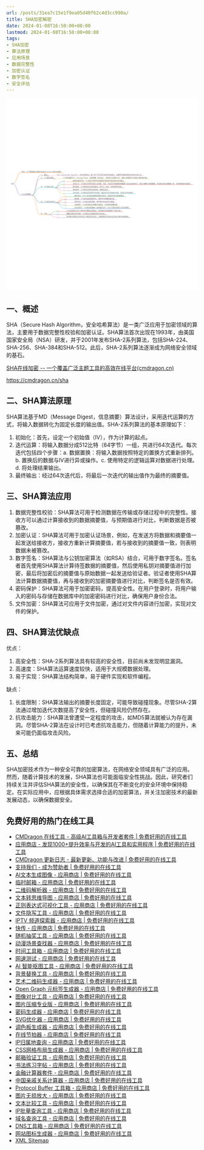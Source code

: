 ```yaml
---
url: /posts/31ea7c15e1f9ea05d40f62c4d3cc990a/
title: SHA加密解密
date: 2024-01-08T16:50:00+08:00
lastmod: 2024-01-08T16:50:00+08:00
tags:
- SHA加密
- 算法原理
- 应用场景
- 数据完整性
- 加密认证
- 数字签名
- 安全评估
---
```


<img src="/images/2024_02_03 17_18_16.png" title="2024_02_03 17_18_16.png" alt="2024_02_03 17_18_16.png"/>

## 一、概述

SHA（Secure Hash Algorithm，安全哈希算法）是一类广泛应用于加密领域的算法，主要用于数据完整性校验和加密认证。SHA算法首次出现在1993年，由美国国家安全局（NSA）研发，并于2001年发布SHA-2系列算法，包括SHA-224、SHA-256、SHA-384和SHA-512。此后，SHA-2系列算法逐渐成为网络安全领域的基石。

[SHA在线加密 -- 一个覆盖广泛主题工具的高效在线平台(cmdragon.cn)](https://cmdragon.cn/sha)

https://cmdragon.cn/sha

## 二、SHA算法原理

SHA算法基于MD（Message Digest，信息摘要）算法设计，采用迭代运算的方式，将输入数据转化为固定长度的输出值。SHA-2系列算法的基本原理如下：

1. 初始化：首先，设定一个初始值（IV），作为计算的起点。
2. 迭代运算：将输入数据分成512比特（64字节）一组，共进行64次迭代。每次迭代包括四个步骤：a. 数据置换：将输入数据按照特定的置换方式重新排列。b. 置换后的数据与IV进行异或操作。c. 使用特定的逻辑运算对数据进行处理。d. 将处理结果输出。
3. 最终输出：经过64次迭代后，将最后一次迭代的输出值作为最终的摘要值。

 

## 三、SHA算法应用

1. 数据完整性校验：SHA算法可用于检测数据在传输或存储过程中的完整性。接收方可以通过计算接收到的数据摘要值，与预期值进行对比，判断数据是否被篡改。
2. 加密认证：SHA算法可用于加密认证场景，例如，在发送方将数据和摘要值一起发送给接收方，接收方重新计算摘要值，若与接收到的摘要值一致，则表明数据未被篡改。
3. 数字签名：SHA算法与公钥加密算法（如RSA）结合，可用于数字签名。签名者首先使用SHA算法计算待签数据的摘要值，然后使用私钥对摘要值进行加密，最后将加密后的摘要值与原始数据一起发送给验证者。验证者使用SHA算法计算数据摘要值，再与接收到的加密摘要值进行对比，判断签名是否有效。
4. 密码保护：SHA算法可用于加密密码，提高安全性。在用户登录时，将用户输入的密码与存储在数据库中的加密密码进行对比，确保用户身份合法。
5. 文件加密：SHA算法可应用于文件加密，通过对文件内容进行加密，实现对文件的保护。

 

## 四、SHA算法优缺点

优点：

1. 高安全性：SHA-2系列算法具有较高的安全性，目前尚未发现明显漏洞。
2. 高速度：SHA算法运算速度较快，适用于大规模数据处理。
3. 易于实现：SHA算法结构简单，易于硬件实现和软件编程。

 

缺点：

1. 长度限制：SHA算法输出的摘要长度固定，可能导致碰撞现象。尽管SHA-2算法通过增加迭代次数提高了安全性，但碰撞风险仍然存在。
2. 抗攻击能力：SHA算法曾遭受一定程度的攻击，如MD5算法就被认为存在漏洞。尽管SHA-2算法在设计时已考虑抗攻击能力，但随着计算能力的提升，未来可能仍面临攻击风险。

 

## 五、总结

SHA加密技术作为一种安全可靠的加密算法，在网络安全领域具有广泛的应用。然而，随着计算技术的发展，SHA算法也可能面临安全性挑战。因此，研究者们持续关注并评估SHA算法的安全性，以确保其在不断变化的安全环境中保持稳定。在实际应用中，应根据具体需求选择合适的加密算法，并关注加密技术的最新发展动态，以确保数据安全。

## 免费好用的热门在线工具

- [CMDragon 在线工具 - 高级AI工具箱与开发者套件 | 免费好用的在线工具](https://tools.cmdragon.cn/zh)
- [应用商店 - 发现1000+提升效率与开发的AI工具和实用程序 | 免费好用的在线工具](https://tools.cmdragon.cn/zh/apps?category=trending)
- [CMDragon 更新日志 - 最新更新、功能与改进 | 免费好用的在线工具](https://tools.cmdragon.cn/zh/changelog)
- [支持我们 - 成为赞助者 | 免费好用的在线工具](https://tools.cmdragon.cn/zh/sponsor)
- [AI文本生成图像 - 应用商店 | 免费好用的在线工具](https://tools.cmdragon.cn/zh/apps/text-to-image-ai)
- [临时邮箱 - 应用商店 | 免费好用的在线工具](https://tools.cmdragon.cn/zh/apps/temp-email)
- [二维码解析器 - 应用商店 | 免费好用的在线工具](https://tools.cmdragon.cn/zh/apps/qrcode-parser)
- [文本转思维导图 - 应用商店 | 免费好用的在线工具](https://tools.cmdragon.cn/zh/apps/text-to-mindmap)
- [正则表达式可视化工具 - 应用商店 | 免费好用的在线工具](https://tools.cmdragon.cn/zh/apps/regex-visualizer)
- [文件隐写工具 - 应用商店 | 免费好用的在线工具](https://tools.cmdragon.cn/zh/apps/steganography-tool)
- [IPTV 频道探索器 - 应用商店 | 免费好用的在线工具](https://tools.cmdragon.cn/zh/apps/iptv-explorer)
- [快传 - 应用商店 | 免费好用的在线工具](https://tools.cmdragon.cn/zh/apps/snapdrop)
- [随机抽奖工具 - 应用商店 | 免费好用的在线工具](https://tools.cmdragon.cn/zh/apps/lucky-draw)
- [动漫场景查找器 - 应用商店 | 免费好用的在线工具](https://tools.cmdragon.cn/zh/apps/anime-scene-finder)
- [时间工具箱 - 应用商店 | 免费好用的在线工具](https://tools.cmdragon.cn/zh/apps/time-toolkit)
- [网速测试 - 应用商店 | 免费好用的在线工具](https://tools.cmdragon.cn/zh/apps/speed-test)
- [AI 智能抠图工具 - 应用商店 | 免费好用的在线工具](https://tools.cmdragon.cn/zh/apps/background-remover)
- [背景替换工具 - 应用商店 | 免费好用的在线工具](https://tools.cmdragon.cn/zh/apps/background-replacer)
- [艺术二维码生成器 - 应用商店 | 免费好用的在线工具](https://tools.cmdragon.cn/zh/apps/artistic-qrcode)
- [Open Graph 元标签生成器 - 应用商店 | 免费好用的在线工具](https://tools.cmdragon.cn/zh/apps/open-graph-generator)
- [图像对比工具 - 应用商店 | 免费好用的在线工具](https://tools.cmdragon.cn/zh/apps/image-comparison)
- [图片压缩专业版 - 应用商店 | 免费好用的在线工具](https://tools.cmdragon.cn/zh/apps/image-compressor)
- [密码生成器 - 应用商店 | 免费好用的在线工具](https://tools.cmdragon.cn/zh/apps/password-generator)
- [SVG优化器 - 应用商店 | 免费好用的在线工具](https://tools.cmdragon.cn/zh/apps/svg-optimizer)
- [调色板生成器 - 应用商店 | 免费好用的在线工具](https://tools.cmdragon.cn/zh/apps/color-palette)
- [在线节拍器 - 应用商店 | 免费好用的在线工具](https://tools.cmdragon.cn/zh/apps/online-metronome)
- [IP归属地查询 - 应用商店 | 免费好用的在线工具](https://tools.cmdragon.cn/zh/apps/ip-geolocation)
- [CSS网格布局生成器 - 应用商店 | 免费好用的在线工具](https://tools.cmdragon.cn/zh/apps/css-grid-layout)
- [邮箱验证工具 - 应用商店 | 免费好用的在线工具](https://tools.cmdragon.cn/zh/apps/email-validator)
- [书法练习字帖 - 应用商店 | 免费好用的在线工具](https://tools.cmdragon.cn/zh/apps/calligraphy-practice)
- [金融计算器套件 - 应用商店 | 免费好用的在线工具](https://tools.cmdragon.cn/zh/apps/finance-calculator-suite)
- [中国亲戚关系计算器 - 应用商店 | 免费好用的在线工具](https://tools.cmdragon.cn/zh/apps/chinese-kinship-calculator)
- [Protocol Buffer 工具箱 - 应用商店 | 免费好用的在线工具](https://tools.cmdragon.cn/zh/apps/protobuf-toolkit)
- [图片无损放大 - 应用商店 | 免费好用的在线工具](https://tools.cmdragon.cn/zh/apps/image-upscaler)
- [文本比较工具 - 应用商店 | 免费好用的在线工具](https://tools.cmdragon.cn/zh/apps/text-compare)
- [IP批量查询工具 - 应用商店 | 免费好用的在线工具](https://tools.cmdragon.cn/zh/apps/ip-batch-lookup)
- [域名查询工具 - 应用商店 | 免费好用的在线工具](https://tools.cmdragon.cn/zh/apps/domain-finder)
- [DNS工具箱 - 应用商店 | 免费好用的在线工具](https://tools.cmdragon.cn/zh/apps/dns-toolkit)
- [网站图标生成器 - 应用商店 | 免费好用的在线工具](https://tools.cmdragon.cn/zh/apps/favicon-generator)
- [XML Sitemap](https://tools.cmdragon.cn/sitemap_index.xml)
